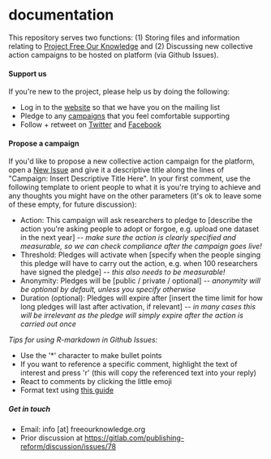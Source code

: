 # documentation
This repository serves two functions: (1) Storing files and information relating to [Project Free Our Knowledge](https://www.freeourknowledge.org/) and (2) Discussing new collective action campaigns to be hosted on platform (via Github Issues). 

#### Support us
If you're new to the project, please help us by doing the following:
* Log in to the [website](https://www.freeourknowledge.org/) so that we have you on the mailing list
* Pledge to any [campaigns](https://www.freeourknowledge.org/#campaigns) that you feel comfortable supporting
* Follow + retweet on [Twitter](https://twitter.com/projectfok) and [Facebook](https://www.facebook.com/projectFOK/)

#### Propose a campaign
If you'd like to propose a new collective action campaign for the platform, open a [New Issue](https://github.com/FreeOurKnowledge/documentation/issues/new/choose) and give it a descriptive title along the lines of "Campaign: Insert Descriptive Title Here". In your first comment, use the following template to orient people to what it is you're trying to achieve and any thoughts you might have on the other parameters (it's ok to leave some of these empty, for future discussion):

* Action: This campaign will ask researchers to pledge to \[describe the action you're asking people to adopt or forgoe, e.g. upload one dataset in the next year] *-- make sure the action is clearly specified and measurable, so we can check compliance after the campaign goes live!*
* Threshold: Pledges will activate when \[specify when the people singing this pledge will have to carry out the action, e.g. when 100 researchers have signed the pledge\] *-- this also needs to be measurable!*
* Anonymity: Pledges will be \[public / private / optional\] *-- anonymity will be optional by default, unless you specify otherwise*
* Duration (optional): Pledges will expire after \[insert the time limit for how long pledges will last after activation, if relevant\] *-- in many cases this will be irrelevant as the pledge will simply expire after the action is carried out once*

*Tips for using R-markdown in Github Issues:*
- Use the '\*\' character to make bullet points
- If you want to reference a specific comment, highlight the text of interest and press 'r' (this will copy the referenced text into your reply)
- React to comments by clicking the little emoji
- Format text using [this guide](https://docs.github.com/en/github/writing-on-github/basic-writing-and-formatting-syntax)

##### Get in touch
- Email: info [at] freeourknowledge.org
- Prior discussion at https://gitlab.com/publishing-reform/discussion/issues/78
